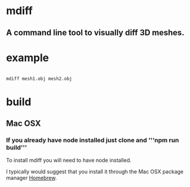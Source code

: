 # mdiff

## A command line tool to visually diff 3D meshes.

# example

``` shell

mdiff mesh1.obj mesh2.obj

```

# build

## Mac OSX

### If you already have node installed just clone and '''npm run build'''
To install mdiff you will need to have node installed.

I typically would suggest that you install it through the Mac OSX package manager
<a href="http://brew.sh/">Homebrew</a>.